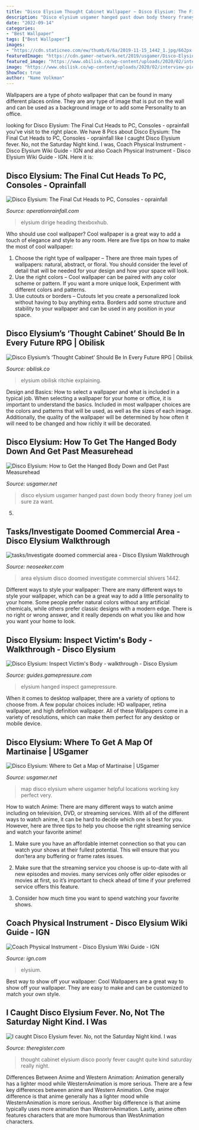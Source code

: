 ```yaml
---
title: "Disco Elysium Thought Cabinet Wallpaper ~ Disco Elysium: The Final Cut Heads To Pc, Consoles"
description: "Disco elysium usgamer hanged past down body theory franey joel um sure za want"
date: "2022-09-14"
categories:
- "Best Wallpaper"
tags: ["Best Wallpaper"]
images:
- "https://cdn.staticneo.com/ew/thumb/6/6a/2019-11-15_1442_1.jpg/662px-2019-11-15_1442_1.jpg"
featuredImage: "https://cdn.gamer-network.net/2019/usgamer/Disco-Elysium-Measurehead-Theory.jpg"
featured_image: "https://www.obilisk.co/wp-content/uploads/2020/02/interview-pic-1.png"
image: "https://www.obilisk.co/wp-content/uploads/2020/02/interview-pic-1.png"
ShowToc: true
author: "Name Volkman"
---
```





Wallpapers are a type of photo wallpaper that can be found in many different places online. They are any type of image that is put on the wall and can be used as a background image or to add some Personality to an office.

	

		
looking for Disco Elysium: The Final Cut Heads to PC, Consoles - oprainfall you've visit to the right place. We have 8 Pics about Disco Elysium: The Final Cut Heads to PC, Consoles - oprainfall like I caught Disco Elysium fever. No, not the Saturday Night kind. I was, Coach Physical Instrument - Disco Elysium Wiki Guide - IGN and also Coach Physical Instrument - Disco Elysium Wiki Guide - IGN. Here it is:
		
    
## Disco Elysium: The Final Cut Heads To PC, Consoles - Oprainfall

<img loading=lazy src="https://i1.wp.com/operationrainfall.com/wp-content/uploads/2020/12/disco-elysium-collectors-edition.jpg" onerror="this.onerror=null;this.src='https://tse4.mm.bing.net/th?id=OIP.NCg0YY13zFJyGZAIryP8YAHaEK&amp;pid=15.1';" alt="Disco Elysium: The Final Cut Heads to PC, Consoles - oprainfall">

_Source: operationrainfall.com_

>elysium dirige heading thexboxhub. 

	

Who should use cool wallpaper?
Cool wallpaper is a great way to add a touch of elegance and style to any room. Here are five tips on how to make the most of cool wallpaper: 
1) Choose the right type of wallpaper – There are three main types of wallpapers: natural, abstract, or floral. You should consider the level of detail that will be needed for your design and how your space will look. 
2) Use the right colors – Cool wallpaper can be paired with any color scheme or pattern. If you want a more unique look, Experiment with different colors and patterns. 
3) Use cutouts or borders – Cutouts let you create a personalized look without having to buy anything extra. Borders add some structure and stability to your wallpaper and can be used in any position in your space.

    
## Disco Elysium’s ‘Thought Cabinet’ Should Be In Every Future RPG | Obilisk

<img loading=lazy src="https://www.obilisk.co/wp-content/uploads/2020/02/interview-pic-1.png" onerror="this.onerror=null;this.src='https://tse3.mm.bing.net/th?id=OIP._El1Bt23_k-KXpelaEBSSAHaEK&amp;pid=15.1';" alt="Disco Elysium’s ‘Thought Cabinet’ Should Be In Every Future RPG | Obilisk">

_Source: obilisk.co_

>elysium obilisk ritchie explaining. 

	

Design and Basics: How to select a wallpaper and what is included in a typical job.
When selecting a wallpaper for your home or office, it is important to understand the basics. Included in most wallpaper choices are the colors and patterns that will be used, as well as the sizes of each image. Additionally, the quality of the wallpaper will be determined by how often it will need to be changed and how richly it will be decorated.

    
## Disco Elysium: How To Get The Hanged Body Down And Get Past Measurehead

<img loading=lazy src="https://cdn.gamer-network.net/2019/usgamer/Disco-Elysium-Measurehead-Theory.jpg" onerror="this.onerror=null;this.src='https://tse2.mm.bing.net/th?id=OIP.CUXMFR6Pk1zJT-ArphtnhQHaEK&amp;pid=15.1';" alt="Disco Elysium: How to Get the Hanged Body Down and Get Past Measurehead">

_Source: usgamer.net_

>disco elysium usgamer hanged past down body theory franey joel um sure za want. 

	

5.

    
## Tasks/Investigate Doomed Commercial Area - Disco Elysium Walkthrough

<img loading=lazy src="https://cdn.staticneo.com/ew/thumb/6/6a/2019-11-15_1442_1.jpg/662px-2019-11-15_1442_1.jpg" onerror="this.onerror=null;this.src='https://tse3.mm.bing.net/th?id=OIP.YiABUIY6zATvTX34KOxvnwHaEK&amp;pid=15.1';" alt="tasks/Investigate doomed commercial area - Disco Elysium Walkthrough">

_Source: neoseeker.com_

>area elysium disco doomed investigate commercial shivers 1442. 

	

Different ways to style your wallpaper:
There are many different ways to style your wallpaper, which can be a great way to add a little personality to your home. Some people prefer natural colors without any artificial chemicals, while others prefer classic designs with a modern edge. There is no right or wrong answer, and it really depends on what you like and how you want your home to look.

    
## Disco Elysium: Inspect Victim&#039;s Body - Walkthrough - Disco Elysium

<img loading=lazy src="https://guides.gamepressure.com/disco-elysium/gfx/word/601030140.jpg" onerror="this.onerror=null;this.src='https://tse4.mm.bing.net/th?id=OIP.ZgojX_vANwPipG6i_PlMOQHaEK&amp;pid=15.1';" alt="Disco Elysium: Inspect Victim&#039;s Body - walkthrough - Disco Elysium">

_Source: guides.gamepressure.com_

>elysium hanged inspect gamepressure. 

	

When it comes to desktop wallpaper, there are a variety of options to choose from. A few popular choices include: HD wallpaper, retina wallpaper, and high definition wallpaper. All of these Wallpapers come in a variety of resolutions, which can make them perfect for any desktop or mobile device. 

    
## Disco Elysium: Where To Get A Map Of Martinaise | USgamer

<img loading=lazy src="https://cdn.gamer-network.net/2019/usgamer/Disco-Elysium-map.jpg" onerror="this.onerror=null;this.src='https://tse1.mm.bing.net/th?id=OIP.xggzQCmfhKvGGrJbN0tkPgHaEK&amp;pid=15.1';" alt="Disco Elysium: Where to Get a Map of Martinaise | USgamer">

_Source: usgamer.net_

>map disco elysium where usgamer helpful locations working key perfect very. 

	

How to watch Anime: There are many different ways to watch anime including on television, DVD, or streaming services.
With all of the different ways to watch anime, it can be hard to decide which one is best for you. However, here are three tips to help you choose the right streaming service and watch your favorite anime!
1. Make sure you have an affordable internet connection so that you can watch your shows at their fullest potential. This will ensure that you don’tera any buffering or frame rates issues.

2. Make sure that the streaming service you choose is up-to-date with all new episodes and movies. many services only offer older episodes or movies at first, so it’s important to check ahead of time if your preferred service offers this feature.

3. Consider how much time you want to spend watching your favorite shows.

    
## Coach Physical Instrument - Disco Elysium Wiki Guide - IGN

<img loading=lazy src="http://oyster.ignimgs.com/mediawiki/apis.ign.com/disco-elysium/a/a7/Disco-elysium---button-00-1520874191066.jpg" onerror="this.onerror=null;this.src='https://tse3.mm.bing.net/th?id=OIP.FQjo9xj78mkspbhvukix8gHaHa&amp;pid=15.1';" alt="Coach Physical Instrument - Disco Elysium Wiki Guide - IGN">

_Source: ign.com_

>elysium. 

	

Best way to show off your wallpaper:
Cool Wallpapers are a great way to show off your wallpaper. They are easy to make and can be customized to match your own style.

    
## I Caught Disco Elysium Fever. No, Not The Saturday Night Kind. I Was

<img loading=lazy src="https://regmedia.co.uk/2019/12/22/disco5.jpg" onerror="this.onerror=null;this.src='https://tse1.mm.bing.net/th?id=OIP.f7sYxNDqDS1-6FG7R5P2wwHaEK&amp;pid=15.1';" alt="I caught Disco Elysium fever. No, not the Saturday Night kind. I was">

_Source: theregister.com_

>thought cabinet elysium disco poorly fever caught quite kind saturday really night. 

	

Differences Between Anime and Western Animation: Animation generally has a lighter mood while WesternAnimation is more serious.
There are a few key differences between anime and Western Animation. One major difference is that anime generally has a lighter mood while WesternAnimation is more serious. Another big difference is that anime typically uses more animation than WesternAnimation. Lastly, anime often features characters that are more humorous than WestAnimation characters.

